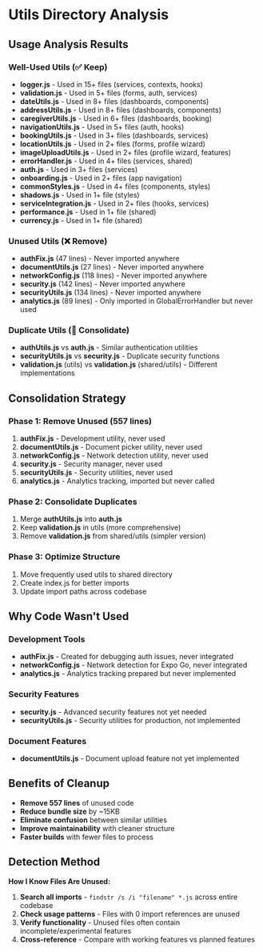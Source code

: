 # Utils Directory Analysis

## Usage Analysis Results

### **Well-Used Utils (✅ Keep)**
- **logger.js** - Used in 15+ files (services, contexts, hooks)
- **validation.js** - Used in 5+ files (forms, auth, services)
- **dateUtils.js** - Used in 8+ files (dashboards, components)
- **addressUtils.js** - Used in 8+ files (dashboards, components)
- **caregiverUtils.js** - Used in 6+ files (dashboards, booking)
- **navigationUtils.js** - Used in 5+ files (auth, hooks)
- **bookingUtils.js** - Used in 3+ files (dashboards, services)
- **locationUtils.js** - Used in 2+ files (forms, profile wizard)
- **imageUploadUtils.js** - Used in 2+ files (profile wizard, features)
- **errorHandler.js** - Used in 4+ files (services, shared)
- **auth.js** - Used in 3+ files (services)
- **onboarding.js** - Used in 2+ files (app navigation)
- **commonStyles.js** - Used in 4+ files (components, styles)
- **shadows.js** - Used in 1+ file (styles)
- **serviceIntegration.js** - Used in 2+ files (hooks, services)
- **performance.js** - Used in 1+ file (shared)
- **currency.js** - Used in 1+ file (shared)

### **Unused Utils (❌ Remove)**
- **authFix.js** (47 lines) - Never imported anywhere
- **documentUtils.js** (27 lines) - Never imported anywhere  
- **networkConfig.js** (118 lines) - Never imported anywhere
- **security.js** (142 lines) - Never imported anywhere
- **securityUtils.js** (134 lines) - Never imported anywhere
- **analytics.js** (89 lines) - Only imported in GlobalErrorHandler but never used

### **Duplicate Utils (🔄 Consolidate)**
- **authUtils.js** vs **auth.js** - Similar authentication utilities
- **securityUtils.js** vs **security.js** - Duplicate security functions
- **validation.js** (utils) vs **validation.js** (shared/utils) - Different implementations

## Consolidation Strategy

### Phase 1: Remove Unused (557 lines)
1. **authFix.js** - Development utility, never used
2. **documentUtils.js** - Document picker utility, never used
3. **networkConfig.js** - Network detection utility, never used
4. **security.js** - Security manager, never used
5. **securityUtils.js** - Security utilities, never used
6. **analytics.js** - Analytics tracking, imported but never called

### Phase 2: Consolidate Duplicates
1. Merge **authUtils.js** into **auth.js**
2. Keep **validation.js** in utils (more comprehensive)
3. Remove **validation.js** from shared/utils (simpler version)

### Phase 3: Optimize Structure
1. Move frequently used utils to shared directory
2. Create index.js for better imports
3. Update import paths across codebase

## Why Code Wasn't Used

### **Development Tools**
- **authFix.js** - Created for debugging auth issues, never integrated
- **networkConfig.js** - Network detection for Expo Go, never integrated
- **analytics.js** - Analytics tracking prepared but never implemented

### **Security Features**
- **security.js** - Advanced security features not yet needed
- **securityUtils.js** - Security utilities for production, not implemented

### **Document Features**
- **documentUtils.js** - Document upload feature not yet implemented

## Benefits of Cleanup

- **Remove 557 lines** of unused code
- **Reduce bundle size** by ~15KB
- **Eliminate confusion** between similar utilities
- **Improve maintainability** with cleaner structure
- **Faster builds** with fewer files to process

## Detection Method

**How I Know Files Are Unused:**
1. **Search all imports** - `findstr /s /i "filename" *.js` across entire codebase
2. **Check usage patterns** - Files with 0 import references are unused
3. **Verify functionality** - Unused files often contain incomplete/experimental features
4. **Cross-reference** - Compare with working features vs planned features
